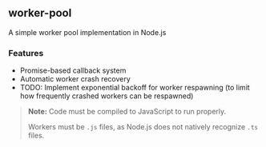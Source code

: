 ## worker-pool
A simple worker pool implementation in Node.js

### Features

- Promise-based callback system
- Automatic worker crash recovery
- TODO: Implement exponential backoff for worker respawning (to limit how frequently crashed workers can be respawned)

> **Note:** Code must be compiled to JavaScript to run properly.
> 
> Workers must be `.js` files, as Node.js does not natively recognize `.ts` files.
